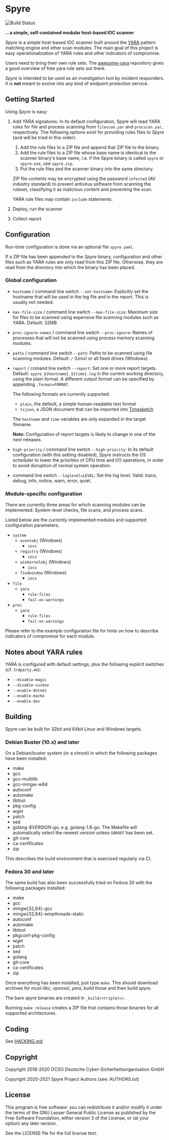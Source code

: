 # Spyre

![Build Status](https://github.com/spyre-project/spyre/actions/workflows/go.yml/badge.svg)

**...a simple, self-contained modular host-based IOC scanner**

_Spyre_ is a simple host-based IOC scanner built around the
[YARA](https://github.com/VirusTotal/yara) pattern matching engine and
other scan modules. The main goal of this project is easy
operationalization of YARA rules and other indicators of compromise.

Users need to bring their own rule sets. The
[awesome-yara](https://github.com/InQuest/awesome-yara) repository gives
a good overview of free yara rule sets out there.

_Spyre_ is intended to be used as an investigation tool by incident
responders. It is **not** meant to evolve into any kind of endpoint
protection service.

## Getting Started

Using _Spyre_ is easy:

1. Add YARA signatures. In its default configuration, Spyre will read
   YARA rules for file and process scanning from `filescan.yar` and
   `procscan.yar`, respectively. The following options exist for
   providing rules files to _Spyre_ (and will be tried in this order):
    1. Add the rule files to a ZIP file and append that ZIP file to
	   the binary.
    2. Add the rule files to a ZIP file whose base name is identical
       to the scanner binary's base name, i.e. if the Spyre binary is
       called `spyre` or `spyre.exe`, use `spyre.zip`.
    3. Put the rule files and the scanner binary into the same
       directory.

   ZIP file contents may be encrypted using the password `infected`
   (AV industry standard) to prevent antivirus software from scanning
   the ruleset, classifying it as malicious content and preventing the
   scan.

   YARA rule files may contain `include` statements.
2. Deploy, run the scanner
3. Collect report

## Configuration

Run-time configuration is done via an optional file `spyre.yaml`.

If a ZIP file has been appended to the _Spyre_ binary, configuration
and other files such as YARA rules are only read from this ZIP file.
Otherwise, they are read from the directory into which the binary has
been placed.

### Global configuration

- `hostname` / command line switch `--set-hostname`: Explicitly set
  the hostname that will be used in the log file and in the report.
  This is usually not needed.
- `max-file-size` / command line switch `--max-file-size`: Maximum
  size for files to be scanned using expensive file scanning modules
  such as YARA. Default: 32MB
- `proc-ignore-names` / command line switch `--proc-ignore`: Names of
  processes that will not be scanned using process memory scanning
  modules.
- `paths` / command line switch `--path`: Paths to be scanned using
  file scanning modules. Default: `/` (Unix) or all fixed drives
  (Windows).
- `report` / comand line switch `--report`: Set one or more report
  targets. Default: `spyre_${hostname}_${time}.log` in the current
  working directory, using the plain format. A different output format
  can be specified by appending `,format=FORMAT`.

  The following formats are currently supported:
  - `plain`, the default, a simple human-readable text format
  - `tsjson`, a JSON document that can be imported into
    [Timesketch](https://github.com/google/timesketch)

  The `hostname` and `time` variables are only expanded in the target
  filename.

  **Note:** Configuration of report targets is likely to change in one
  of the next releases.
- `high-priority` / command line switch `--high-priority`: In its
  default configuration (with this setting disabled), _Spyre_
  instructs the OS scheduler to lower the priorities of CPU time and
  I/O operations, in order to avoid disruption of normal system
  operation.
- command line switch `--loglevel=LEVEL`: Set the log level. Valid:
  trace, debug, info, notice, warn, error, quiet.

### Module-specific configuration

There are currently three areas for which scanning modules can be
implemented: System-level checks, file scans, and process scans.

Listed below are the currently implemented modules and supported
configuration parameters.

- `system`
  - `eventobj` (Windows)
	- `iocs`
  - `registry` (Windows)
	- `iocs`
  - `winkernelobj` (Windows)
    - `iocs`
  - `findwindow` (Windows)
    - `iocs`
- `file`
  - `yara`
	- `rule-files`
	- `fail-on-warnings`
- `proc`
  - `yara`
	- `rule-files`
	- `fail-on-warnings`

Please refer to the example configuration file for hints on how to
describe indicators of compromise for each module.

## Notes about YARA rules

YARA is configured with default settings, plus the following explicit
switches (cf. `3rdparty.mk`):

- `--disable-magic`
- `--disable-cuckoo`
- `--enable-dotnet`
- `--enable-macho`
- `--enable-dex`

## Building

Spyre can be built for 32bit and 64bit Linux and Windows targets.

### Debian Buster (10.x) and later

On a Debian/buster system (or a chroot) in which the following packages
have been installed:

- make
- gcc
- gcc-multilib
- gcc-mingw-w64
- autoconf
- automake
- libtool
- pkg-config
- wget
- patch
- sed
- golang-_$VERSION_-go, e.g. golang-1.8-go. The Makefile will
  automatically select the newest version unless `GOROOT` has been
  set.
- git-core
- ca-certificates
- zip

This describes the build environment that is exercised regularly via
CI.

### Fedora 30 and later

The same build has also been successfully tried on Fedora 30 with the
following packages installed:

- make
- gcc
- mingw{32,64}-gcc
- mingw{32,64}-winpthreads-static
- autoconf
- automake
- libtool
- pkgconf-pkg-config
- wget
- patch
- sed
- golang
- git-core
- ca-certificates
- zip

Once everything has been installed, just type `make`. This should
download archives for _musl-libc_, _openssl_, _yara_, build those and
then build _spyre_.

The bare _spyre_ binaries are created in `_build/<triplet>/`.

Running `make release` creates a ZIP file that contains those binaries
for all supported architectures.

## Coding

See [HACKING.md](HACKING.md)

## Copyright

Copyright 2018-2020 DCSO Deutsche Cyber-Sicherheitsorganisation GmbH

Copyright 2020-2021 Spyre Project Authors (see: AUTHORS.txt)

## License

This program is free software: you can redistribute it and/or modify
it under the terms of the GNU Lesser General Public License as
published by the Free Software Foundation, either version 3 of the
License, or (at your option) any later version.

See the LICENSE file for the full license text.

